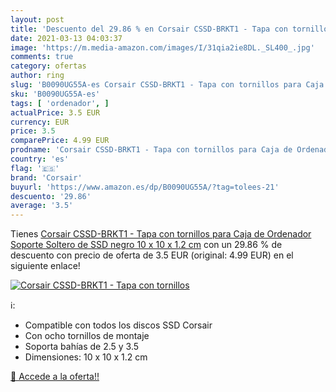 ```yaml
---
layout: post
title: 'Descuento del 29.86 % en Corsair CSSD-BRKT1 - Tapa con tornillos '
date: 2021-03-13 04:03:37
image: 'https://m.media-amazon.com/images/I/31qia2ie8DL._SL400_.jpg'
comments: true
category: ofertas
author: ring
slug: 'B0090UG55A-es Corsair CSSD-BRKT1 - Tapa con tornillos para Caja de...'
sku: 'B0090UG55A-es'
tags: [ 'ordenador', ]
actualPrice: 3.5 EUR
currency: EUR
price: 3.5
comparePrice: 4.99 EUR
prodname: 'Corsair CSSD-BRKT1 - Tapa con tornillos para Caja de Ordenador  Soporte Soltero de SSD  negro  10 x 10 x 1.2 cm'
country: 'es'
flag: '🇪🇸'
brand: 'Corsair'
buyurl: 'https://www.amazon.es/dp/B0090UG55A/?tag=tolees-21'
descuento: '29.86'
average: '3.5'
---
```


Tienes [Corsair CSSD-BRKT1 - Tapa con tornillos para Caja de Ordenador  Soporte Soltero de SSD  negro  10 x 10 x 1.2 cm](https://www.amazon.es/dp/B0090UG55A/?tag=tolees-21) con un 29.86 % de descuento con precio de oferta de 3.5 EUR (original: 4.99 EUR) en el siguiente enlace!

[![Corsair CSSD-BRKT1 - Tapa con tornillos ](https://m.media-amazon.com/images/I/31qia2ie8DL._SL400_.jpg)](https://www.amazon.es/dp/B0090UG55A/?tag=tolees-21)

ℹ️:

- Compatible con todos los discos SSD Corsair
- Con ocho tornillos de montaje
- Soporta bahías de 2.5 y 3.5
- Dimensiones: 10 x 10 x 1.2 cm

[🛒 Accede a la oferta!!](https://www.amazon.es/dp/B0090UG55A/?tag=tolees-21)
